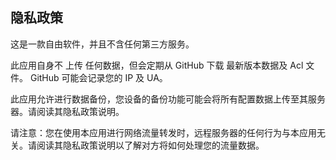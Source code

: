 ## 隐私政策

这是一款自由软件，并且不含任何第三方服务。

此应用自身不 上传 任何数据，但会定期从 GitHub 下载 最新版本数据及 Acl 文件。 GitHub 可能会记录您的 IP 及 UA。

此应用允许进行数据备份，您设备的备份功能可能会将所有配置数据上传至其服务器。请阅读其隐私政策说明。

请注意：您在使用本应用进行网络流量转发时，远程服务器的任何行为与本应用无关。请阅读其隐私政策说明以了解对方将如何处理您的流量数据。
